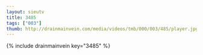 ```yaml
--- 
layout: sieutv
title: 3485
tags: ["003"]
thumb: http://drainmainvein.com/media/videos/tmb/000/003/485/player.jpg
---
```

{% include drainmainvein key="3485" %} 
